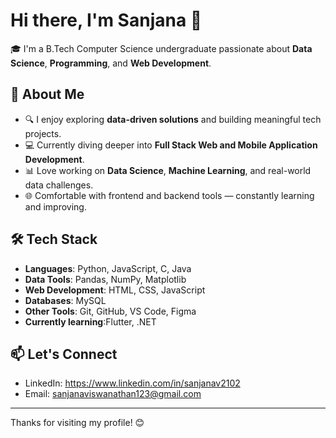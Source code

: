 # Hi there, I'm Sanjana 👋

🎓 I'm a B.Tech Computer Science undergraduate passionate about **Data Science**, **Programming**, and **Web Development**.

## 🚀 About Me

- 🔍 I enjoy exploring **data-driven solutions** and building meaningful tech projects.
- 💻 Currently diving deeper into **Full Stack Web and Mobile Application Development**.
- 📊 Love working on **Data Science**, **Machine Learning**, and real-world data challenges.
- 🌐 Comfortable with frontend and backend tools — constantly learning and improving.

## 🛠️ Tech Stack

- **Languages**: Python, JavaScript, C, Java
- **Data Tools**: Pandas, NumPy, Matplotlib
- **Web Development**: HTML, CSS, JavaScript
- **Databases**: MySQL
- **Other Tools**: Git, GitHub, VS Code, Figma
- **Currently learning**:Flutter, .NET

## 📫 Let's Connect

- LinkedIn: https://www.linkedin.com/in/sanjanav2102
- Email: sanjanaviswanathan123@gmail.com

---

Thanks for visiting my profile! 😊  

